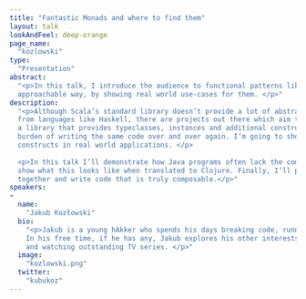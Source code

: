 ```yaml
---
title: "Fantastic Monads and where to find them"
layout: talk
lookAndFeel: deep-orange
page_name:
  "kozlowski"
type:
  "Presentation"
abstract:
  "<p>In this talk, I introduce the audience to functional patterns like Applicative/Monad in an easily 
  approachable way, by showing real world use-cases for them. </p>"
description:
  "<p>Although Scala’s standard library doesn’t provide a lot of abstractions for functional programming known 
  from languages like Haskell, there are projects out there which aim to fill that gap – one of them is Cats, 
  a library that provides typeclasses, instances and additional constructs to Free (pun intended) us from the 
  burden of writing the same code over and over again. I’m going to show you the benefits of using these 
  constructs in real world applications. </p>
  
  <p>In this talk I’ll demonstrate how Java programs often lack the composability property. I’ll then proceed to 
  show what this looks like when translated to Clojure. Finally, I’ll provide some techniques to avoid this all 
  together and write code that is truly composable.</p>"
speakers:
-
  name:
    "Jakub Kozłowski"
  bio:
    "<p>Jakub is a young hAkker who spends his days breaking code, running and lifting in the late evenings. 
    In his free time, if he has any, Jakub explores his other interests, which include coffee, playing bass 
    and watching outstanding TV series. </p>"
  image:
    "kozlowski.png"
  twitter:
    "kubukoz"
---
```

